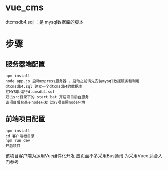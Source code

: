 # vue_cms
dtcmsdb4.sql ：是 mysql数据库的脚本

# 步骤
## 服务器端配置
```
npm install
node app.js 启动express服务器 ，启动之前请先安装mysql数据服务和利用dtcmsdb4.sql 建立一个dtcmsdb4的数据库
在MYSQL运行dtcmsdb4.sql
双击src目录下的 start.bat 开启项目后台服务
该项目后台基于node开发 运行项目需node环境
```
## 前端项目配置

```
npm install
cd 客户端根目录 
npm run dev
开启项目
```

该项目客户端为运用Vue组件化开发 应页面不多采用Bus通讯 为采用Vuex 适合入门参考

